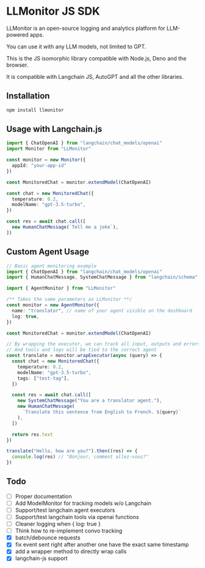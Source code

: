 # LLMonitor JS SDK

LLMonitor is an open-source logging and analytics platform for LLM-powered apps.

You can use it with any LLM models, not limited to GPT.

This is the JS isomorphic library compatible with Node.js, Deno and the browser.

It is compatible with Langchain JS, AutoGPT and all the other libraries.

## Installation

```bash
npm install llmonitor
```

## Usage with Langchain.js

```ts
import { ChatOpenAI } from "langchain/chat_models/openai"
import Monitor from "LLMonitor"

const monitor = new Monitor({
  appId: "your-app-id"
})

const MonitoredChat = monitor.extendModel(ChatOpenAI)

const chat = new MonitoredChat({
  temperature: 0.2,
  modelName: "gpt-3.5-turbo",
})

const res = await chat.call([
  new HumanChatMessage(`Tell me a joke`),
])
```

## Custom Agent Usage

```ts
// Basic agent monitoring example
import { ChatOpenAI } from "langchain/chat_models/openai"
import { HumanChatMessage, SystemChatMessage } from "langchain/schema"

import { AgentMonitor } from "LLMonitor"

/** Takes the same parameters as LLMonitor **/
const monitor = new AgentMonitor({
  name: "translator", // name of your agent visible on the dashboard
  log: true,
})

const MonitoredChat = monitor.extendModel(ChatOpenAI)

// By wrapping the executor, we can track all input, outputs and errors
// And tools and logs will be tied to the correct agent
const translate = monitor.wrapExecutor(async (query) => {
  const chat = new MonitoredChat({
    temperature: 0.2,
    modelName: "gpt-3.5-turbo",
    tags: ["test-tag"],
  })

  const res = await chat.call([
    new SystemChatMessage("You are a translator agent."),
    new HumanChatMessage(
      `Translate this sentence from English to French. ${query}`
    ),
  ])

  return res.text
})

translate("Hello, how are you?").then((res) => {
  console.log(res) // "Bonjour, comment allez-vous?"
})
```

## Todo
- [ ] Proper documentation
- [ ] Add ModelMonitor for tracking models w/o Langchain
- [ ] Support/test langchain agent executors
- [ ] Support/test langchain tools via openai functions
- [ ] Cleaner logging when { log: true }
- [ ] Think how to re-implement convo tracking
- [x] batch/debounce requests
- [x] fix event sent right after another one have the exact same timestamp
- [x] add a wrapper method to directly wrap calls
- [x] langchain-js support